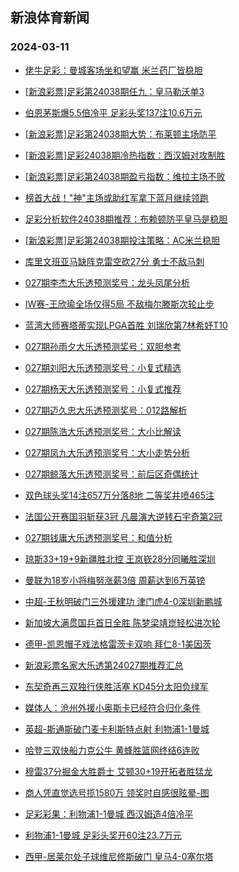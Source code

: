 ## 新浪体育新闻 
### 2024-03-11

+ [佬牛足彩：曼城客场坐和望赢 米兰药厂皆稳胆](https://sports.sina.com.cn/l/2024-03-10/doc-inamvcvu5131454.shtml)

+ [[新浪彩票]足彩第24038期任九：皇马勒沃单3](https://sports.sina.com.cn/l/2024-03-10/doc-inamutfu0311018.shtml)

+ [伯恩茅斯爆5.5倍冷平 足彩头奖137注10.6万元](https://sports.sina.com.cn/l/2024-03-10/doc-inamutfz3131021.shtml)

+ [[新浪彩票]足彩第24038期大势：布莱顿主场防平](https://sports.sina.com.cn/l/2024-03-10/doc-inamutfu0310767.shtml)

+ [[新浪彩票]足彩24038期冷热指数：西汉姆对攻制胜](https://sports.sina.com.cn/l/2024-03-10/doc-inamutfy5351264.shtml)

+ [[新浪彩票]足彩第24038期盈亏指数：维拉主场不败](https://sports.sina.com.cn/l/2024-03-10/doc-inamutfu0311633.shtml)

+ [榜首大战！"神"主场或助红军拿下蓝月继续领跑](https://sports.sina.com.cn/l/2024-03-10/doc-inamqvxq2267276.shtml)

+ [足彩分析软件24038期推荐：布赖顿防平皇马是稳胆](https://sports.sina.com.cn/l/2024-03-10/doc-inamutfu0312048.shtml)

+ [[新浪彩票]足彩第24038期投注策略：AC米兰稳胆](https://sports.sina.com.cn/l/2024-03-10/doc-inamutfu0311351.shtml)

+ [库里文班亚马缺阵克雷空砍27分 勇士不敌马刺](https://sports.sina.com.cn/basketball/nba/2024-03-10/doc-inamvcvv2917058.shtml)

+ [027期李杰大乐透预测奖号：龙头凤尾分析](https://sports.sina.com.cn/l/2024-03-10/doc-inamvkcp6759810.shtml)

+ [IW赛-王欣瑜全场仅得5局 不敌梅尔滕斯次轮止步](https://sports.sina.com.cn/tennis/china/2024-03-10/doc-inamutfz3134659.shtml)

+ [蓝湾大师赛塔蒂实现LPGA首胜 刘瑞欣第7林希妤T10](https://sports.sina.com.cn/golf/lpga/2024-03-10/doc-inamvqmq4920860.shtml)

+ [027期孙雨夕大乐透预测奖号：双胆参考](https://sports.sina.com.cn/l/2024-03-10/doc-inamvkcm9982892.shtml)

+ [027期刘阳大乐透预测奖号：小复式精选](https://sports.sina.com.cn/l/2024-03-10/doc-inamvkcp6759897.shtml)

+ [027期杨天大乐透预测奖号：小复式推荐](https://sports.sina.com.cn/l/2024-03-10/doc-inamvkcp6759391.shtml)

+ [027期迈久忠大乐透预测奖号：012路解析](https://sports.sina.com.cn/l/2024-03-10/doc-inamvkct2803904.shtml)

+ [027期陈浩大乐透预测奖号：大小比解读](https://sports.sina.com.cn/l/2024-03-10/doc-inamvkcp6759961.shtml)

+ [027期凤九大乐透预测奖号：大小走势分析](https://sports.sina.com.cn/l/2024-03-10/doc-inamvkcp6759458.shtml)

+ [027期鲸落大乐透预测奖号：前后区奇偶统计](https://sports.sina.com.cn/l/2024-03-10/doc-inamvkcm9982755.shtml)

+ [双色球头奖14注657万分落8地 二等奖井喷465注](https://sports.sina.com.cn/l/2024-03-10/doc-inamvyzf6425147.shtml)

+ [法国公开赛国羽斩获3冠 凡晨演大逆转石宇奇第2冠](https://sports.sina.com.cn/others/badmin/2024-03-11/doc-inamwfii2364383.shtml)

+ [027期钱庸大乐透预测奖号：和值分析](https://sports.sina.com.cn/l/2024-03-10/doc-inamvkcm9983019.shtml)

+ [琼斯33+19+9新疆胜北控 王岚嵚28分同曦胜深圳](https://sports.sina.com.cn/basketball/cba/2024-03-10/doc-inamvyzc9650063.shtml)

+ [曼联为18岁小将梅努涨薪3倍 周薪达到6万英镑](https://sports.sina.com.cn/g/pl/2024-03-10/doc-inamvqmq4918165.shtml)

+ [中超-王秋明破门三外援建功 津门虎4-0深圳新鹏城](https://sports.sina.com.cn/china/j/2024-03-10/doc-inamvyzk4701798.shtml)

+ [新加坡大满贯国乒首日全胜 陈梦梁靖崑轻松进次轮](https://sports.sina.com.cn/others/pingpang/2024-03-10/doc-inamvyzf6423067.shtml)

+ [德甲-凯恩帽子戏法格雷茨卡双响 拜仁8-1美因茨](https://sports.sina.com.cn/global/germany/2024-03-10/doc-inamutfy5358094.shtml)

+ [新浪彩票名家大乐透第24027期推荐汇总](https://sports.sina.com.cn/l/2024-03-10/doc-inamvkcp6762261.shtml)

+ [东契奇再三双独行侠胜活塞 KD45分太阳负绿军](https://sports.sina.com.cn/basketball/nba/2024-03-10/doc-inamvcvr6873617.shtml)

+ [媒体人：沧州外援小奥斯卡已经符合归化条件](https://sports.sina.com.cn/china/j/2024-03-10/doc-inamvyzc9640877.shtml)

+ [英超-斯通斯破门麦卡利斯特点射 利物浦1-1曼城](https://sports.sina.com.cn/g/pl/2024-03-11/doc-inamxanr9062554.shtml)

+ [哈登三双快船力克公牛 黄蜂胜篮网终结6连败](https://sports.sina.com.cn/basketball/nba/2024-03-10/doc-inamvcvq0091621.shtml)

+ [穆雷37分掘金大胜爵士 艾顿30+19开拓者胜猛龙](https://sports.sina.com.cn/basketball/nba/2024-03-10/doc-inamvkct2799111.shtml)

+ [商人凭直觉选号揽1580万 领奖时自感很眩晕-图](https://sports.sina.com.cn/l/2024-03-11/doc-inamxanw4098082.shtml)

+ [足彩彩果：利物浦1-1曼城 西汉姆造4倍冷平](https://sports.sina.com.cn/l/2024-03-11/doc-inamxanx1884787.shtml)

+ [利物浦1-1曼城 足彩头奖开60注23.7万元](https://sports.sina.com.cn/l/2024-03-11/doc-inamxanx1884787.shtml)

+ [西甲-居莱尔处子球维尼修斯破门 皇马4-0塞尔塔](https://sports.sina.com.cn/g/laliga/2024-03-11/doc-inamxant5839965.shtml)

